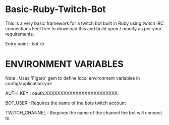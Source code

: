 # Basic-Ruby-Twitch-Bot
This is a very basic framework for a twitch bot built in Ruby using twitch IRC connections
Feel free to download this and build upon / modify as per your requirements.

Entry point : bot.rb

# ENVIRONMENT VARIABLES 

Note : Uses 'Figaro' gem to define local environment variables in config/application.yml

AUTH_KEY : oauth:XXXXXXXXXXXXXXXXXXXXXXXX

BOT_USER : Requires the name of the bots twitch account

TWITCH_CHANNEL : Requires the name of the channel the bot will connect to
